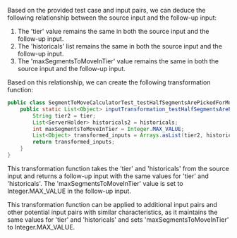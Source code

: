 Based on the provided test case and input pairs, we can deduce the following relationship between the source input and the follow-up input:

1. The 'tier' value remains the same in both the source input and the follow-up input.
2. The 'historicals' list remains the same in both the source input and the follow-up input.
3. The 'maxSegmentsToMoveInTier' value remains the same in both the source input and the follow-up input.

Based on this relationship, we can create the following transformation function:

```java
public class SegmentToMoveCalculatorTest_testHalfSegmentsArePickedForMoveWhenFullSkew {
    public static List<Object> inputTransformation_testHalfSegmentsArePickedForMoveWhenFullSkew(String tier, List<ServerHolder> historicals)  {
        String tier2 = tier;
        List<ServerHolder> historicals2 = historicals;
        int maxSegmentsToMoveInTier = Integer.MAX_VALUE;
        List<Object> transformed_inputs = Arrays.asList(tier2, historicals2, maxSegmentsToMoveInTier);
        return transformed_inputs;
    }
}
```

This transformation function takes the 'tier' and 'historicals' from the source input and returns a follow-up input with the same values for 'tier' and 'historicals'. The 'maxSegmentsToMoveInTier' value is set to Integer.MAX_VALUE in the follow-up input.

This transformation function can be applied to additional input pairs and other potential input pairs with similar characteristics, as it maintains the same values for 'tier' and 'historicals' and sets 'maxSegmentsToMoveInTier' to Integer.MAX_VALUE.